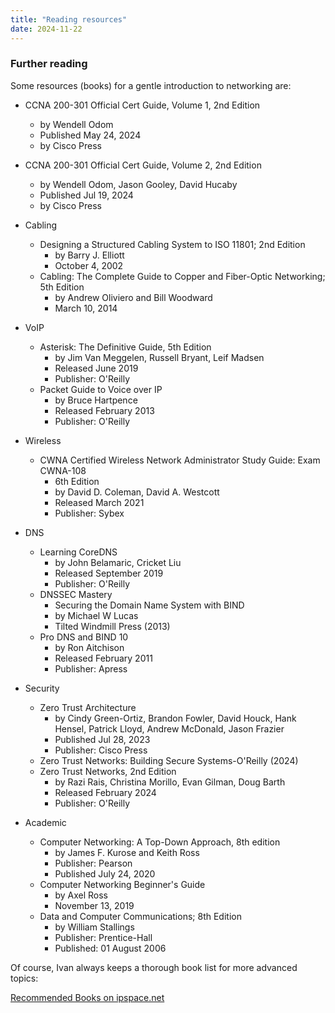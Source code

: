 ```yaml
---
title: "Reading resources"
date: 2024-11-22
---
```


### Further reading

Some resources (books) for a gentle introduction to networking are:

* CCNA 200-301 Official Cert Guide, Volume 1, 2nd Edition
  - by Wendell Odom
  - Published May 24, 2024
  - by Cisco Press
* CCNA 200-301 Official Cert Guide, Volume 2, 2nd Edition
  - by Wendell Odom, Jason Gooley, David Hucaby
  - Published Jul 19, 2024
  - by Cisco Press
* Cabling
  - Designing a Structured Cabling System to ISO 11801; 2nd Edition
    - by Barry J. Elliott
    - October 4, 2002
  - Cabling: The Complete Guide to Copper and Fiber-Optic Networking; 5th Edition
    - by Andrew Oliviero and Bill Woodward
    - March 10, 2014
* VoIP
  - Asterisk: The Definitive Guide, 5th Edition
    - by Jim Van Meggelen, Russell Bryant, Leif Madsen
    - Released June 2019
    - Publisher: O'Reilly
  - Packet Guide to Voice over IP
    - by Bruce Hartpence
    - Released February 2013
    - Publisher: O'Reilly
* Wireless
  - CWNA Certified Wireless Network Administrator Study Guide: Exam CWNA-108
    - 6th Edition
    - by David D. Coleman, David A. Westcott
    - Released March 2021
    - Publisher: Sybex

* DNS
  - Learning CoreDNS
    - by John Belamaric, Cricket Liu
    - Released September 2019
    - Publisher: O'Reilly
  - DNSSEC Mastery
    - Securing the Domain Name System with BIND
    - by Michael W Lucas
    - Tilted Windmill Press (2013)
  - Pro DNS and BIND 10
    - by Ron Aitchison
    - Released February 2011
    - Publisher: Apress
* Security  
  - Zero Trust Architecture
    - by Cindy Green-Ortiz, Brandon Fowler, David Houck, Hank Hensel, Patrick Lloyd, Andrew McDonald, Jason Frazier
    - Published Jul 28, 2023
    - Publisher: Cisco Press
  - Zero Trust Networks: Building Secure Systems-O'Reilly (2024)
  - Zero Trust Networks, 2nd Edition
    - by Razi Rais, Christina Morillo, Evan Gilman, Doug Barth
    - Released February 2024
    - Publisher: O'Reilly
* Academic
  - Computer Networking: A Top-Down Approach, 8th edition
    - by James F. Kurose and Keith Ross
    - Publisher: Pearson
    - Published July 24, 2020
  - Computer Networking Beginner's Guide
    - by Axel Ross
    - November 13, 2019
  - Data and Computer Communications; 8th Edition
    - by William Stallings
    - Publisher: Prentice-Hall
    - Published: 01 August 2006


Of course, Ivan always keeps a thorough book list for more advanced topics:

  [Recommended Books on ipspace.net](https://www.ipspace.net/Books)
